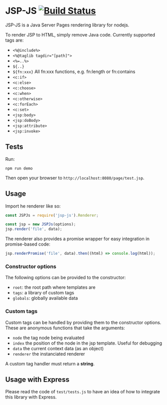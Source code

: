 JSP-JS [![Build Status](https://travis-ci.org/ThisPlace/jsp-js.svg?branch=master)](https://travis-ci.org/ThisPlace/jsp-js)
======

JSP-JS is a Java Server Pages rendering library for nodejs.

To render JSP to HTML, simply remove Java code. Currently supported tags are:

- `<%@include%>`
- `<%@taglib tagdir="[path]">`
- `<%=..%>`
- `${..}`
- `${fn:xxx}` All fn:xxx functions, e.g. fn:length or fn:contains
- `<c:if>`
- `<c:else>`
- `<c:choose>`
- `<c:when>`
- `<c:otherwise>`
- `<c:forEach>`
- `<c:set>`
- `<jsp:body>`
- `<jsp:doBody>`
- `<jsp:attribute>`
- `<jsp:invoke>`

## Tests

Run:

```hash
npm run demo
```

Then open your browser to ```http://localhost:8080/page/test.jsp```.

## Usage

Import he renderer like so:

```js
const JSPJs = require('jsp-js').Renderer;

const jsp = new JSPJs(options);
jsp.render('file', data);
```

The renderer also provides a promise wrapper for easy integration in
promise-based code:

```js
jsp.renderPromise('file', data).then((html) => console.log(html));
```

### Constructor options

The following options can be provided to the constructor:

- `root`: the root path where templates are
- `tags`: a library of custom tags
- `globals`: globally available data

### Custom tags

Custom tags can be handled by providing them to the constructor options. These are
anonymous functions that take the arguments:

- `node` the tag node being evaluated
- `index` the position of the node in the jsp template. Useful for debugging
- `data` the current context data (as an object)
- `renderer` the instanciated renderer

A custom tag handler must return a **string**.

## Usage with Express

Please read the code of `test/tests.js` to have an idea of how to integrate this
library with Express.
